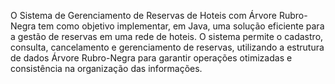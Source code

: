 O Sistema de Gerenciamento de Reservas de Hoteis com Árvore Rubro-Negra
tem como objetivo implementar, em Java, uma solução eficiente para a gestão de reservas em
uma rede de hoteis. O sistema permite o cadastro, consulta, cancelamento e gerenciamento de
reservas, utilizando a estrutura de dados Árvore Rubro-Negra para garantir operações
otimizadas e consistência na organização das informações.
